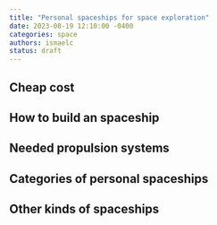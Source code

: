 ```yaml
---
title: "Personal spaceships for space exploration"
date: 2023-08-19 12:10:00 -0400
categories: space
authors: ismaelc
status: draft
---
```


## Cheap cost

## How to build an spaceship

## Needed propulsion systems

## Categories of personal spaceships

## Other kinds of spaceships
